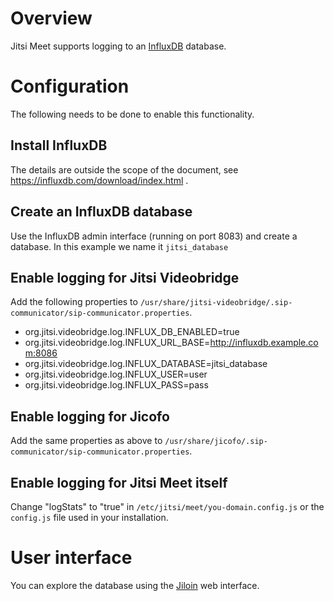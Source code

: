 # Overview
Jitsi Meet supports logging to an [InfluxDB](http://influxdb.com/) database.

# Configuration
The following needs to be done to enable this functionality.

## Install InfluxDB
The details are outside the scope of the document, see https://influxdb.com/download/index.html .

## Create an InfluxDB database
Use the InfluxDB admin interface (running on port 8083) and create a database. In this example we name it <code>jitsi_database</code>

## Enable logging for Jitsi Videobridge
Add the following properties to <code>/usr/share/jitsi-videobridge/.sip-communicator/sip-communicator.properties</code>.

- org.jitsi.videobridge.log.INFLUX_DB_ENABLED=true
- org.jitsi.videobridge.log.INFLUX_URL_BASE=http://influxdb.example.com:8086
- org.jitsi.videobridge.log.INFLUX_DATABASE=jitsi_database
- org.jitsi.videobridge.log.INFLUX_USER=user
- org.jitsi.videobridge.log.INFLUX_PASS=pass

## Enable logging for Jicofo
Add the same properties as above to <code>/usr/share/jicofo/.sip-communicator/sip-communicator.properties</code>.

## Enable logging for Jitsi Meet itself
Change "logStats" to "true" in <code>/etc/jitsi/meet/you-domain.config.js</code> or the <code>config.js</code> file used in your installation.

# User interface
You can explore the database using the [Jiloin](https://github.com/jitsi/jiloin) web interface.
